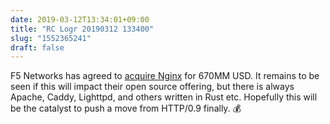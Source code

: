 ```yaml
---
date: 2019-03-12T13:34:01+09:00
title: "RC Logr 20190312 133400"
slug: "1552365241"
draft: false
---
```


F5 Networks has agreed to [acquire Nginx](https://www.nginx.com/blog/nginx-joins-f5/) for 670MM USD. It remains to be seen if this will impact their open source offering, but there is always Apache, Caddy, Lighttpd, and others written in Rust etc. Hopefully this will be the catalyst to push a move from HTTP/0.9 finally. 💰
